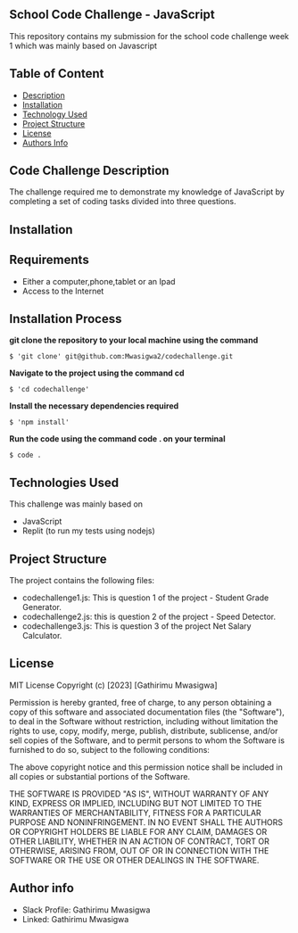 ##  School Code Challenge - JavaScript
This repository contains my submission for the school code challenge week 1 which was mainly based on Javascript

## Table of Content
- [Description](https://github.com/Mwasigwa2/codechallenge#code-challenge-description)
- [Installation](https://github.com/Mwasigwa2/codechallenge#installation-process)
- [Technology Used](https://github.com/Mwasigwa2/codechallenge#installation-process)
- [Project Structure](https://github.com/Mwasigwa2/codechallenge#installation-process)
- [License](https://github.com/Mwasigwa2/codechallenge#installation-process)
- [Authors Info](https://github.com/Mwasigwa2/codechallenge#installation-process)

## Code Challenge Description
The challenge required me to demonstrate my knowledge of JavaScript by completing a set of coding tasks divided into three questions.

## Installation
## Requirements 
- Either a computer,phone,tablet or an Ipad
- Access to the Internet

## Installation Process

**git clone the repository to your local machine using the command**

```
$ 'git clone' git@github.com:Mwasigwa2/codechallenge.git
```

**Navigate to the project using the command cd**
```
$ 'cd codechallenge'
```
**Install the necessary dependencies required**
```
$ 'npm install'
```

**Run the code using the command code . on your terminal**
```
$ code .
```

## Technologies Used
This challenge was mainly based on
- JavaScript
- Replit (to run my tests using nodejs)
  
## Project Structure
  The project contains the following files:
- codechallenge1.js: This is question 1 of the project - Student Grade Generator.
- codechallenge2.js: this is question 2 of the project - Speed Detector.
- codechallenge3.js: This is question 3 of the project Net Salary Calculator.

## License
MIT License
Copyright (c) [2023] [Gathirimu Mwasigwa]

Permission is hereby granted, free of charge, to any person obtaining a copy
of this software and associated documentation files (the "Software"), to deal
in the Software without restriction, including without limitation the rights
to use, copy, modify, merge, publish, distribute, sublicense, and/or sell
copies of the Software, and to permit persons to whom the Software is
furnished to do so, subject to the following conditions:

The above copyright notice and this permission notice shall be included in all
copies or substantial portions of the Software.

THE SOFTWARE IS PROVIDED "AS IS", WITHOUT WARRANTY OF ANY KIND, EXPRESS OR
IMPLIED, INCLUDING BUT NOT LIMITED TO THE WARRANTIES OF MERCHANTABILITY,
FITNESS FOR A PARTICULAR PURPOSE AND NONINFRINGEMENT. IN NO EVENT SHALL THE
AUTHORS OR COPYRIGHT HOLDERS BE LIABLE FOR ANY CLAIM, DAMAGES OR OTHER
LIABILITY, WHETHER IN AN ACTION OF CONTRACT, TORT OR OTHERWISE, ARISING FROM,
OUT OF OR IN CONNECTION WITH THE SOFTWARE OR THE USE OR OTHER DEALINGS IN THE
SOFTWARE.

## Author info
- Slack Profile: Gathirimu Mwasigwa
- Linked: Gathirimu Mwasigwa
